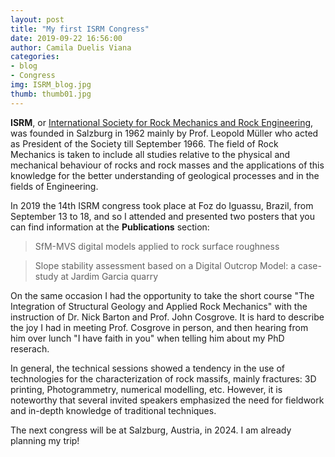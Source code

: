 ```yaml
---
layout: post
title: "My first ISRM Congress"
date: 2019-09-22 16:56:00
author: Camila Duelis Viana
categories: 
- blog 
- Congress
img: ISRM_blog.jpg
thumb: thumb01.jpg
---
```


<b>ISRM</b>, or [International Society for Rock Mechanics and Rock Engineering][ISRM], was founded in Salzburg in 1962 mainly by Prof. Leopold Müller who acted as President of the Society till September 1966. The field of Rock Mechanics is taken to include all studies relative to the physical and mechanical behaviour of rocks and rock masses and the applications of this knowledge for the better understanding of geological processes and in the fields of Engineering.<!--more-->

In 2019 the 14th ISRM congress took place at Foz do Iguassu, Brazil, from September 13 to 18, and so I attended and presented two posters that you can find information at the <b>Publications</b> section:

>SfM-MVS digital models applied to rock surface roughness

>Slope stability assessment based on a Digital Outcrop Model: a case-study at Jardim Garcia quarry

On the same occasion I had the opportunity to take the short course "The Integration of Structural Geology and Applied Rock Mechanics" with the instruction of Dr. Nick Barton and Prof. John Cosgrove. It is hard to describe the joy I had in meeting Prof. Cosgrove in person, and then hearing from him over lunch "I have faith in you" when telling him about my PhD reserach.

In general, the technical sessions showed a tendency in the use of technologies for the characterization of rock massifs, mainly fractures: 3D printing, Photogrammetry, numerical modelling, etc. However, it is noteworthy that several invited speakers emphasized the need for fieldwork and in-depth knowledge of traditional techniques.

The next congress will be at Salzburg, Austria, in 2024. I am already planning my trip!

[ISRM]: https://www.isrm.net/
